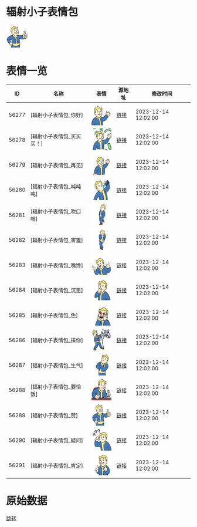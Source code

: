 # 辐射小子表情包

<img src="./cover.png" height="60" alt="cover" />

# 表情一览

|ID|名称|表情|源地址|修改时间|
|----|----|----|----|----|
|56277|[辐射小子表情包_你好]|<img src="./pic/056277_%5B辐射小子表情包_你好%5D.png" height="60" alt="你好"/>|[链接](https://i0.hdslb.com/bfs/garb/d1ecb8fffdc785003adc4f7bec05c7d2ae07350e.png)|2023-12-14 12:02:00|
|56278|[辐射小子表情包_买买买！]|<img src="./pic/056278_%5B辐射小子表情包_买买买！%5D.png" height="60" alt="买买买！"/>|[链接](https://i0.hdslb.com/bfs/garb/3e207d6b4ff87756f2b584336b8c1686c47d66a1.png)|2023-12-14 12:02:00|
|56279|[辐射小子表情包_再见]|<img src="./pic/056279_%5B辐射小子表情包_再见%5D.png" height="60" alt="再见"/>|[链接](https://i0.hdslb.com/bfs/garb/f3b7ce7d6ed15b30df503cf865be729e3a51af2f.png)|2023-12-14 12:02:00|
|56280|[辐射小子表情包_吨吨吨]|<img src="./pic/056280_%5B辐射小子表情包_吨吨吨%5D.png" height="60" alt="吨吨吨"/>|[链接](https://i0.hdslb.com/bfs/garb/1923d0ab8285a25ba6f949b1516b8d9db76d3585.png)|2023-12-14 12:02:00|
|56281|[辐射小子表情包_吹口哨]|<img src="./pic/056281_%5B辐射小子表情包_吹口哨%5D.png" height="60" alt="吹口哨"/>|[链接](https://i0.hdslb.com/bfs/garb/6c0a54bbf8011bc828ddc1b1a7ac770c2e4a4737.png)|2023-12-14 12:02:00|
|56282|[辐射小子表情包_害羞]|<img src="./pic/056282_%5B辐射小子表情包_害羞%5D.png" height="60" alt="害羞"/>|[链接](https://i0.hdslb.com/bfs/garb/35346d066f3f64c0e7a43ee46f5333040aaf56ea.png)|2023-12-14 12:02:00|
|56283|[辐射小子表情包_嘴馋]|<img src="./pic/056283_%5B辐射小子表情包_嘴馋%5D.png" height="60" alt="嘴馋"/>|[链接](https://i0.hdslb.com/bfs/garb/984216de8ae472ad4ea4cd0262bdf657aceb6f27.png)|2023-12-14 12:02:00|
|56284|[辐射小子表情包_沉思]|<img src="./pic/056284_%5B辐射小子表情包_沉思%5D.png" height="60" alt="沉思"/>|[链接](https://i0.hdslb.com/bfs/garb/a6f1479a9518bd6c34f38aad96a2d13d19ff799f.png)|2023-12-14 12:02:00|
|56285|[辐射小子表情包_色]|<img src="./pic/056285_%5B辐射小子表情包_色%5D.png" height="60" alt="色"/>|[链接](https://i0.hdslb.com/bfs/garb/1c1f33dd4b055c3e1d9550cd18fa6da44a220032.png)|2023-12-14 12:02:00|
|56286|[辐射小子表情包_揍你]|<img src="./pic/056286_%5B辐射小子表情包_揍你%5D.png" height="60" alt="揍你"/>|[链接](https://i0.hdslb.com/bfs/garb/872d1b9ce4a315cf8a2608292147004a6318040b.png)|2023-12-14 12:02:00|
|56287|[辐射小子表情包_生气]|<img src="./pic/056287_%5B辐射小子表情包_生气%5D.png" height="60" alt="生气"/>|[链接](https://i0.hdslb.com/bfs/garb/783dc4f67327e97501db9d38629b05c9239da50f.png)|2023-12-14 12:02:00|
|56288|[辐射小子表情包_要恰饭]|<img src="./pic/056288_%5B辐射小子表情包_要恰饭%5D.png" height="60" alt="要恰饭"/>|[链接](https://i0.hdslb.com/bfs/garb/2eb64a3931055b53b4fb449afec64e00aafa0241.png)|2023-12-14 12:02:00|
|56289|[辐射小子表情包_赞]|<img src="./pic/056289_%5B辐射小子表情包_赞%5D.png" height="60" alt="赞"/>|[链接](https://i0.hdslb.com/bfs/garb/a47b8a7dd1f93fbb4304b982bcaa52d3244449f1.png)|2023-12-14 12:02:00|
|56290|[辐射小子表情包_疑问]|<img src="./pic/056290_%5B辐射小子表情包_疑问%5D.png" height="60" alt="疑问"/>|[链接](https://i0.hdslb.com/bfs/garb/d6263ac3dbcb5ff4b6f72f325367528a7b8d04be.png)|2023-12-14 12:02:00|
|56291|[辐射小子表情包_肯定]|<img src="./pic/056291_%5B辐射小子表情包_肯定%5D.png" height="60" alt="肯定"/>|[链接](https://i0.hdslb.com/bfs/garb/96b8371fcf621932a697d603a2266b179dde994c.png)|2023-12-14 12:02:00|

# 原始数据

[跳转](./raw.json)

